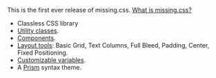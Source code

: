 
This is the first ever release of missing.css. 
[What is missing.css?](/)

 * Classless CSS library
 * [Utility classes](/docs/utils).
 * [Components](/docs/components).
 * [Layout tools](/docs/layout): Basic Grid, Text Columns, Full Bleed, Padding,
   Center, Fixed Positioning.
 * [Customizable variables](/docs/variables).
 * A [Prism](https://prismjs.com) syntax theme.
